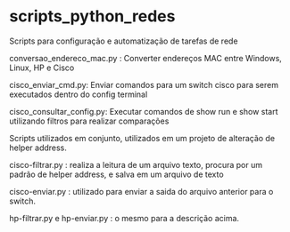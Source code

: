 # scripts_python_redes

Scripts para configuração e automatização de tarefas de rede

conversao_endereco_mac.py : Converter endereços MAC entre Windows, Linux, HP e Cisco

cisco_enviar_cmd.py: Enviar comandos para um switch cisco para serem executados dentro do config terminal

cisco_consultar_config.py: Executar comandos de show run e show start utilizando filtros para realizar comparações

Scripts utilizados em conjunto, utilizados em um projeto de alteração de helper address. 

cisco-filtrar.py : realiza a leitura de um arquivo texto, procura por um padrão de helper address, e salva em um arquivo de texto

cisco-enviar.py : utilizado para enviar a saida do arquivo anterior para o switch.

hp-filtrar.py e hp-enviar.py : o mesmo para a descrição acima.

